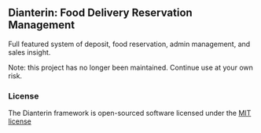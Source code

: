 ## Dianterin: Food Delivery Reservation Management

Full featured system of deposit, food reservation, 
admin management, and sales insight.

Note: this project has no longer been maintained. 
Continue use at your own risk.

### License

The Dianterin framework is open-sourced software licensed under the [MIT license](http://opensource.org/licenses/MIT)
